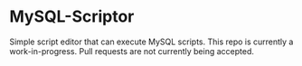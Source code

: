 # MySQL-Scriptor
 Simple script editor that can execute MySQL scripts. This repo is currently a work-in-progress. Pull requests are not currently being accepted.
